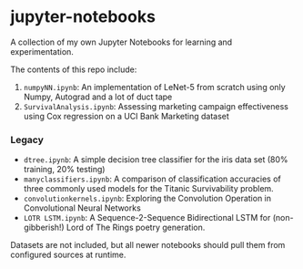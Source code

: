 # jupyter-notebooks
A collection of my own Jupyter Notebooks for learning and experimentation. 

The contents of this repo include:

1. `numpyNN.ipynb`: An implementation of LeNet-5 from scratch using only Numpy, Autograd and a lot of duct tape 
2. `SurvivalAnalysis.ipynb`: Assessing marketing campaign effectiveness using Cox regression on a UCI Bank Marketing dataset

### Legacy
- `dtree.ipynb`: A simple decision tree classifier for the iris data set (80% training, 20% testing)
- `manyclassifiers.ipynb`: A comparison of classification accuracies of three commonly used models for the Titanic Survivability problem.
- `convolutionkernels.ipynb`: Exploring the Convolution Operation in Convolutional Neural Networks
- `LOTR LSTM.ipynb`: A Sequence-2-Sequence Bidirectional LSTM for (non-gibberish!) Lord of The Rings poetry generation.

Datasets are not included, but all newer notebooks should pull them from configured sources at runtime.

